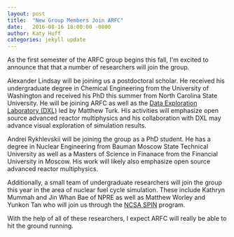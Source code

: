 ```yaml
---
layout: post
title:  "New Group Members Join ARFC"
date:   2016-08-16 18:00:00 -0800
author: Katy Huff
categories: jekyll update
---
```


As the first semester of the ARFC group begins this fall, I'm excited to 
announce that that a number of researchers will join the group.

Alexander Lindsay will be joining us a postdoctoral scholar. He received his
undergraduate degree in Chemical Engineering from the University of Washington
and received his PhD this summer from North Carolina State University. He will
be joining ARFC as well as the [Data Exploration Laboratory
(DXL)](https://dxl.ncsa.illinois.edu/) led by Matthew Turk. His activities will
emphasize open source advanced reactor multiphysics and his collaboration with
DXL may advance visual exploration of simulation results.  

Andrei Rykhlevskii will be joining the group as a PhD student. He has a degree
in Nuclear Engineering from Bauman Moscow State Technical University as well as
a Masters of Science in Finanace from the Financial University in Moscow. His
work will likely also emphasize open source advanced reactor multiphysics. 

Additionally, a small team of undergraduate researchers will join the group
this year in the area of nuclear fuel cycle simulation. These include Kathryn
Mummah and Jin Whan Bae of NPRE as well as Matthew Worley and Yunkon Tan who
will join us through the [NCSA SPIN](http://spin.ncsa.illinois.edu/) program.  

With the help of all of these researchers, I expect ARFC will really be able to
hit the ground running.  


